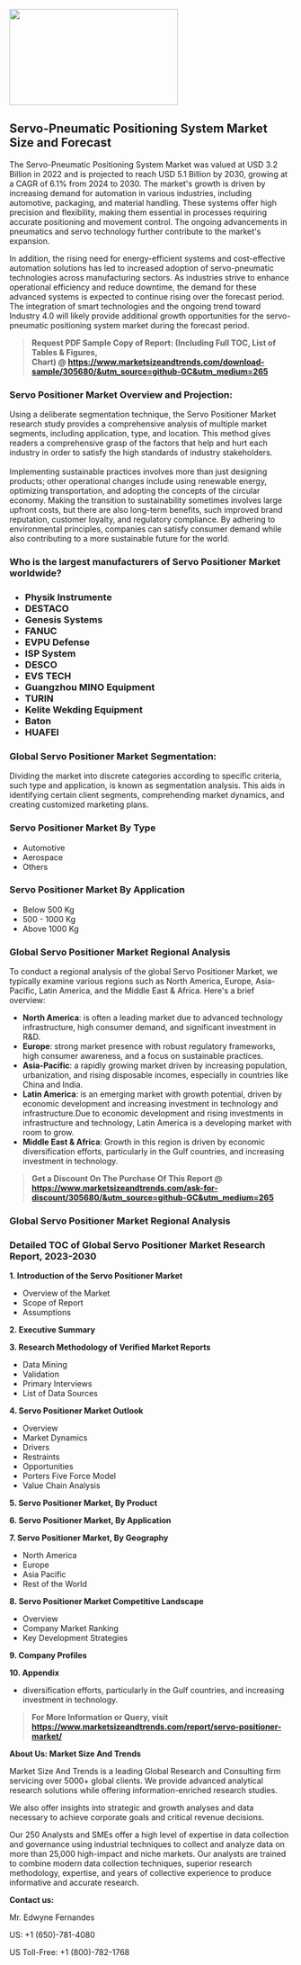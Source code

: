 <p><img class="alignnone size-medium wp-image-20088" src="https://ffe5etoiles.com/wp-content/uploads/2024/12/MST1-300x171.png" alt="" width="300" height="171" /></p><h2>Servo-Pneumatic Positioning System Market Size and Forecast</h2><p>The Servo-Pneumatic Positioning System Market was valued at USD 3.2 Billion in 2022 and is projected to reach USD 5.1 Billion by 2030, growing at a CAGR of 6.1% from 2024 to 2030. The market's growth is driven by increasing demand for automation in various industries, including automotive, packaging, and material handling. These systems offer high precision and flexibility, making them essential in processes requiring accurate positioning and movement control. The ongoing advancements in pneumatics and servo technology further contribute to the market's expansion.</p><p>In addition, the rising need for energy-efficient systems and cost-effective automation solutions has led to increased adoption of servo-pneumatic technologies across manufacturing sectors. As industries strive to enhance operational efficiency and reduce downtime, the demand for these advanced systems is expected to continue rising over the forecast period. The integration of smart technologies and the ongoing trend toward Industry 4.0 will likely provide additional growth opportunities for the servo-pneumatic positioning system market during the forecast period.</p></p><blockquote id="" class=""><strong>Request PDF Sample Copy of Report: (Including Full TOC, List of Tables &amp; Figures, Chart)&nbsp;@&nbsp;<strong><a href="https://www.marketsizeandtrends.com/download-sample/305680/&utm_source=github-GC&utm_medium=265" target="_blank">https://www.marketsizeandtrends.com/download-sample/305680/&utm_source=github-GC&utm_medium=265</a></strong></strong></blockquote><h3 id="" class="">Servo Positioner Market&nbsp;Overview and Projection:</h3><p id="" class="">Using a deliberate segmentation technique, the Servo Positioner Market research study provides a comprehensive analysis of multiple market segments, including application, type, and location. This method gives readers a comprehensive grasp of the factors that help and hurt each industry in order to satisfy the high standards of industry stakeholders. <br /> <br />Implementing sustainable practices involves more than just designing products; other operational changes include using renewable energy, optimizing transportation, and adopting the concepts of the circular economy. Making the transition to sustainability sometimes involves large upfront costs, but there are also long-term benefits, such improved brand reputation, customer loyalty, and regulatory compliance. By adhering to environmental principles, companies can satisfy consumer demand while also contributing to a more sustainable future for the world.</p><h3 id="" class="">Who is the largest manufacturers of&nbsp;Servo Positioner Market worldwide?</h3><h3 class=""><p><ul><li>Physik Instrumente </li><li> DESTACO </li><li> Genesis Systems </li><li> FANUC </li><li> EVPU Defense </li><li> ISP System </li><li> DESCO </li><li> EVS TECH </li><li> Guangzhou MINO Equipment </li><li> TURIN </li><li> Kelite Wekding Equipment </li><li> Baton </li><li> HUAFEI</li></ul></p></h3><h3 id="" class="">Global&nbsp;Servo Positioner Market Segmentation:</h3><p id="" class="">Dividing the market into discrete categories according to specific criteria, such type and application, is known as segmentation analysis. This aids in identifying certain client segments, comprehending market dynamics, and creating customized marketing plans.</p><h3 id="" class="">Servo Positioner Market&nbsp;By Type</h3><p><p><ul><li>Automotive</li><li> Aerospace</li><li> Others</p></li></ul></p></p><h3 id="" class="">Servo Positioner Market&nbsp;By Application</h3><p class=""><p><ul><li>Below 500 Kg</li><li> 500 - 1000 Kg</li><li> Above 1000 Kg</li></ul></p></p><h3 id="" class="">Global Servo Positioner Market Regional Analysis</h3><p id="" class="">To conduct a regional analysis of the global Servo Positioner Market, we typically examine various regions such as North America, Europe, Asia-Pacific, Latin America, and the Middle East &amp; Africa. Here's a brief overview:</p><ul><li><strong>North America</strong>: is often a leading market due to advanced technology infrastructure, high consumer demand, and significant investment in R&amp;D.</li><li><strong>Europe</strong>: strong market presence with robust regulatory frameworks, high consumer awareness, and a focus on sustainable practices.</li><li><strong>Asia-Pacific</strong>: a rapidly growing market driven by increasing population, urbanization, and rising disposable incomes, especially in countries like China and India.</li><li><strong>Latin America</strong>: is an emerging market with growth potential, driven by economic development and increasing investment in technology and infrastructure.Due to economic development and rising investments in infrastructure and technology, Latin America is a developing market with room to grow.</li><li><strong>Middle East &amp; Africa</strong>: Growth in this region is driven by economic diversification efforts, particularly in the Gulf countries, and increasing investment in technology.</li></ul><blockquote id="" class=""><strong>Get a Discount On The Purchase Of This Report @ <strong><a href="https://www.marketsizeandtrends.com/ask-for-discount/305680/&utm_source=github-GC&utm_medium=265" target="_blank">https://www.marketsizeandtrends.com/ask-for-discount/305680/&utm_source=github-GC&utm_medium=265</a></strong></strong></blockquote><h3 id="" class="">Global Servo Positioner Market Regional Analysis</h3><h3 id="" class="">Detailed TOC of Global Servo Positioner Market Research Report, 2023-2030</h3><p id="" class=""><strong>1. Introduction of the Servo Positioner Market</strong></p><ul><li>Overview of the Market</li><li>Scope of Report</li><li>Assumptions</li></ul><p id="" class=""><strong>2. Executive Summary</strong></p><p id="" class=""><strong>3. Research Methodology of Verified Market Reports</strong></p><ul><li>Data Mining</li><li>Validation</li><li>Primary Interviews</li><li>List of Data Sources</li></ul><p id="" class=""><strong>4. Servo Positioner Market Outlook</strong></p><ul><li>Overview</li><li>Market Dynamics</li><li>Drivers</li><li>Restraints</li><li>Opportunities</li><li>Porters Five Force Model</li><li>Value Chain Analysis</li></ul><p id="" class=""><strong>5. Servo Positioner Market, By Product</strong></p><p id="" class=""><strong>6. Servo Positioner Market, By Application</strong></p><p id="" class=""><strong>7. Servo Positioner Market, By Geography</strong></p><ul><li>North America</li><li>Europe</li><li>Asia Pacific</li><li>Rest of the World</li></ul><p id="" class=""><strong>8. Servo Positioner Market Competitive Landscape</strong></p><ul><li>Overview</li><li>Company Market Ranking</li><li>Key Development Strategies</li></ul><p id="" class=""><strong>9. Company Profiles</strong></p><p id="" class=""><strong>10. Appendix</strong></p><ul><li>diversification efforts, particularly in the Gulf countries, and increasing investment in technology.</li></ul><blockquote id="" class=""><strong>For More Information or Query, visit <strong><strong><a href="https://www.marketsizeandtrends.com/report/servo-positioner-market/" target="_blank">https://www.marketsizeandtrends.com/report/servo-positioner-market/</a></strong></strong></strong></blockquote><p id="" class=""><strong>About Us: Market Size And Trends</strong></p><p id="" class="">Market Size And Trends is a leading Global Research and Consulting firm servicing over 5000+ global clients. We provide advanced analytical research solutions while offering information-enriched research studies.</p><p id="" class="">We also offer insights into strategic and growth analyses and data necessary to achieve corporate goals and critical revenue decisions.</p><p id="" class="">Our 250 Analysts and SMEs offer a high level of expertise in data collection and governance using industrial techniques to collect and analyze data on more than 25,000 high-impact and niche markets. Our analysts are trained to combine modern data collection techniques, superior research methodology, expertise, and years of collective experience to produce informative and accurate research.</p><p id="" class=""><strong>Contact us:</strong></p><p id="" class="">Mr. Edwyne Fernandes</p><p id="" class="">US: +1 (650)-781-4080</p><p id="" class="">US Toll-Free: +1 (800)-782-1768</p>
